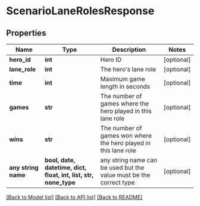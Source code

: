 # ScenarioLaneRolesResponse


## Properties
Name | Type | Description | Notes
------------ | ------------- | ------------- | -------------
**hero_id** | **int** | Hero ID | [optional] 
**lane_role** | **int** | The hero&#39;s lane role | [optional] 
**time** | **int** | Maximum game length in seconds | [optional] 
**games** | **str** | The number of games where the hero played in this lane role | [optional] 
**wins** | **str** | The number of games won where the hero played in this lane role | [optional] 
**any string name** | **bool, date, datetime, dict, float, int, list, str, none_type** | any string name can be used but the value must be the correct type | [optional]

[[Back to Model list]](../README.md#documentation-for-models) [[Back to API list]](../README.md#documentation-for-api-endpoints) [[Back to README]](../README.md)


